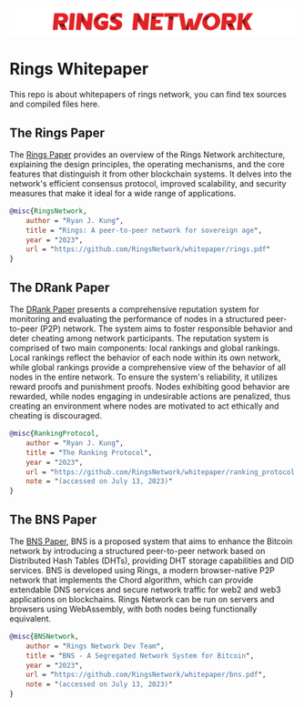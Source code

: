 <picture>
  <source media="(prefers-color-scheme: dark)" srcset="https://static.ringsnetwork.io/ringsnetwork_logo.png">
  <img alt="Rings Network" src="https://raw.githubusercontent.com/RingsNetwork/asserts/main/logo/rings_network_red.png">
</picture>

Rings Whitepaper
===============

This repo is about whitepapers of rings network, you can find tex sources and compiled files here.

The Rings Paper
---------------

The [Rings Paper](https://raw.githubusercontent.com/RingsNetwork/whitepaper/master/rings.pdf) provides an overview of the Rings Network architecture, explaining the design principles, the operating mechanisms, and the core features that distinguish it from other blockchain systems. It delves into the network's efficient consensus protocol, improved scalability, and security measures that make it ideal for a wide range of applications.

```bib
@misc{RingsNetwork,
    author = "Ryan J. Kung",
    title = "Rings: A peer-to-peer network for sovereign age",
    year = "2023",
    url = "https://github.com/RingsNetwork/whitepaper/rings.pdf"
}
```


The DRank Paper
---------------

The [DRank Paper](https://raw.githubusercontent.com/RingsNetwork/whitepaper/master/pos.pdf) presents a comprehensive reputation system for monitoring and evaluating the performance of nodes in a structured peer-to-peer (P2P) network. The system aims to foster responsible behavior and deter cheating among network participants. The reputation system is comprised of two main components: local rankings and global rankings. Local rankings reflect the behavior of each node within its own network, while global rankings provide a comprehensive view of the behavior of all nodes in the entire network. To ensure the system's reliability, it utilizes reward proofs and punishment proofs. Nodes exhibiting good behavior are rewarded, while nodes engaging in undesirable actions are penalized, thus creating an environment where nodes are motivated to act ethically and cheating is discouraged.

```bib
@misc{RankingProtocol,
    author = "Ryan J. Kung",
    title = "The Ranking Protocol",
    year = "2023",
    url = "https://github.com/RingsNetwork/whitepaper/ranking_protocol.pdf",
    note = "(accessed on July 13, 2023)"
}
```


The BNS Paper
-------------

The [BNS Paper](https://raw.githubusercontent.com/RingsNetwork/whitepaper/master/bns.pdf), BNS is a proposed system that aims to enhance the Bitcoin network by introducing a structured peer-to-peer network based on Distributed Hash Tables (DHTs), providing DHT storage capabilities and DID services. BNS is developed using Rings, a modern browser-native P2P network that implements the Chord algorithm, which can provide extendable DNS services and secure network traffic for web2 and web3 applications on blockchains. Rings Network can be run on servers and browsers using WebAssembly, with both nodes being functionally equivalent.

```bib
@misc{BNSNetwork,
    author = "Rings Network Dev Team",
    title = "BNS - A Segregated Network System for Bitcoin",
    year = "2023",
    url = "https://github.com/RingsNetwork/whitepaper/bns.pdf",
    note = "(accessed on July 13, 2023)"
}
```
